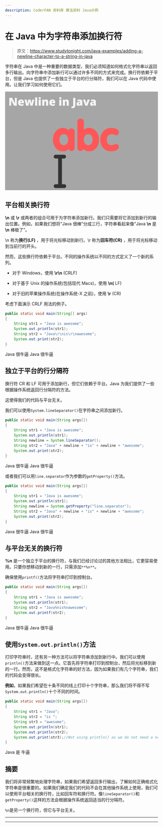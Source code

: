 ```yaml
---
description: CoderFAN 资料库 算法资料 Java示例
---
```


# 在 Java 中为字符串添加换行符

> 原文：<https://www.studytonight.com/java-examples/adding-a-newline-character-to-a-string-in-java>

字符串在 Java 中是一种重要的数据类型，我们必须知道如何格式化字符串以返回多行输出。向字符串中添加新行可以通过许多不同的方式来完成。换行符依赖于平台，但是 Java 也提供了一些独立于平台的行分隔符，我们可以在 Java 代码中使用。让我们学习如何使用它们。

![Adding a new line in java strings](img/7f3f81e56ce5675ade87ddb02b7b57b6.png)

## 平台相关换行符

**\n** 或 **\r** 或两者的组合可用于为字符串添加新行。我们只需要将它添加到新行的输出位置。例如，如果我们想将“Java 很棒”分成三行，字符串看起来像“Java **\n** 是 **\n** 棒极了”。

\n 称为**换行(LF)** ，用于将光标移动到新行。\r 称为**回车符(CR)** ，用于将光标移动到当前行的开头。

然而，这些换行符依赖于平台。不同的操作系统以不同的方式定义了一个新的系列。

*   对于 Windows，使用 **\r\n** (CRLF)

*   对于基于 Unix 的操作系统(包括现代 Macs)，使用 **\n(** LF)

*   对于旧的苹果操作系统(在操作系统-X 之前)，使用 **\r** (CR)

考虑下面演示 CRLF 用法的例子。

```java
public static void main(String[] args) 
{  
    String str1 = "Java is awesome";
    System.out.println(str1);
    String str2 = "Java\r\nis\r\nawesome";
    System.out.print(str2);	       
} 
```

Java 很牛逼
Java
很牛逼

## 独立于平台的行分隔符

换行符 CR 和 LF 可用于添加新行，但它们依赖于平台。Java 为我们提供了一些根据操作系统返回行分隔符的方法。

这使得我们的代码与平台无关。

我们可以使用`System.lineSeparator()`在字符串之间添加新行。

```java
public static void main(String args[])
{
 	String str1 = "Java is awesome";
 	System.out.println(str1);
 	String newline = System.lineSeparator();
 	String str2 = "Java" + newline + "is" + newline + "awesome";
 	System.out.print(str2);
}
```

Java 很牛逼
Java
很牛逼

或者我们可以用`line.separator`作为参数的`getProperty()`方法。

```java
public static void main(String args[])
{
    String str1 = "Java is awesome";
    System.out.println(str1);
    String newline = System.getProperty("line.separator");
    String str2 = "Java" + newline + "is" + newline + "awesome";
    System.out.print(str2);
}
```

Java 很牛逼
Java
很牛逼

## 与平台无关的换行符

**%n** 是一个独立于平台的换行符，与我们已经讨论过的其他方法相比，它更容易使用。只要你想移动到新的一行，只需添加`**%n**`。

确保使用`printf()`方法将字符串打印到控制台。

```java
public static void main(String args[])
{
 	String str1 = "Java is awesome";
 	System.out.println(str1);
 	String str2 = "Java%nis%nawesome";
 	System.out.printf(str2);
}
```

Java 很牛逼
Java
很牛逼

## 使用`System.out.println()`方法

打印字符串时，还有另一种方法可以将字符串添加到新行中。我们可以使用`println()`方法来做到这一点。它首先将字符串打印到控制台，然后将光标移到新的一行。然而，这不是格式化字符串的好方法，因为如果我们有几个字符串，我们的代码会变得很长。

**例如**，如果我们希望在十条不同的线上打印十个字符串，那么我们将不得不写`System.out.println()`十个不同的时间。

```java
public static void main(String args[])
{
    String str1 = "Java";
	String str2 = "is ";
 	String str3 = "awesome";
	System.out.println(str1);
 	System.out.println(str2);
 	System.out.print(str3);//Not using println() as we do not need a new line after this	 	
}
```

Java
是
牛逼

## 摘要

我们将非常频繁地处理字符串，如果我们希望返回多行输出，了解如何正确格式化字符串是很重要的。如果我们确定我们的代码不会在其他操作系统上使用，我们可以使用平台相关的换行符，比如回车符和换行符。像`lineSeparator()`和`getProperty()`这样的方法会根据操作系统返回适当的行分隔符。

`%n`是另一个换行符，但它与平台无关。

* * *

* * *